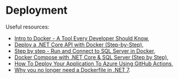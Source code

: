 # Deployment

Useful resources:

- [Intro to Docker - A Tool Every Developer Should Know](https://youtu.be/WcQ3-M4-jik),
- [Deploy a .NET Core API with Docker (Step-by-Step)](https://youtu.be/f0lMGPB10bM),
- [Step by step - Run and Connect to SQL Server in Docker](https://youtu.be/SJAl3vOX05M),
- [Docker Compose with .NET Core & SQL Server (Step by Step)](https://youtu.be/4V7CwC_4oss),
- [How To Deploy Your Application To Azure Using GitHub Actions](https://youtu.be/QP0pi7xe24s),
- [Why you no longer need a Dockerfile in .NET 7](https://youtu.be/BV_f2XnqlRE).

